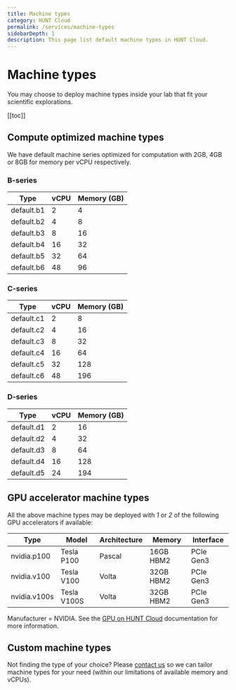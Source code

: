 ```yaml
---
title: Machine types
category: HUNT Cloud
permalink: /services/machine-types
sidebarDepth: 1
description: This page list default machine types in HUNT Cloud.
---
```


# Machine types

You may choose to deploy machine types inside your lab that fit your scientific explorations.

[[toc]]

## Compute optimized machine types

We have default machine series optimized for computation with 2GB, 4GB or 8GB for memory per vCPU respectively.

### B-series

| **Type**   | **vCPU** | **Memory (GB)** |
| ---------- | -------- | --------------- |
| default.b1 | 2        | 4               |
| default.b2 | 4        | 8               |
| default.b3 | 8        | 16              |
| default.b4 | 16       | 32              |
| default.b5 | 32       | 64              |
| default.b6 | 48       | 96              |

### C-series

| **Type**   | **vCPU** | **Memory (GB)** |
| ---------- | -------- | --------------- |
| default.c1 | 2        | 8               |
| default.c2 | 4        | 16              |
| default.c3 | 8        | 32              |
| default.c4 | 16       | 64              |
| default.c5 | 32       | 128             |
| default.c6 | 48       | 196             |

### D-series

| **Type**   | **vCPU** | **Memory (GB)** |
| ---------- | -------- | --------------- |
| default.d1 | 2        | 16              |
| default.d2 | 4        | 32              |
| default.d3 | 8        | 64              |
| default.d4 | 16       | 128             |
| default.d5 | 24       | 194             |

## GPU accelerator machine types

All the above machine types may be deployed with _1_ or _2_ of the following GPU accelerators if available:

| **Type** | **Model** | **Architecture** | **Memory** | **Interface**  |
| ------------ | ----------- | ------------ | --------- | ---------- |
| nvidia.p100 | Tesla P100  | Pascal       | 16GB HBM2 | PCIe Gen3  |
| nvidia.v100 | Tesla V100  | Volta        | 32GB HBM2 | PCIe Gen3  |
| nvidia.v100s | Tesla V100S | Volta        | 32GB HBM2 | PCIe Gen3  |

Manufacturer = NVIDIA. See the [GPU on HUNT Cloud](/working-in-your-lab/technical-tools/gpu/) documentation for more information.

## Custom machine types

Not finding the type of your choice? Please [contact us](/contact) so we can tailor machine types for your need (within our limitations of available memory and vCPUs).
